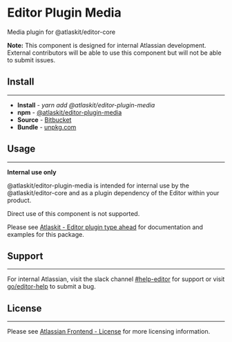 # Editor Plugin Media 

Media plugin for @atlaskit/editor-core

**Note:** This component is designed for internal Atlassian development.
External contributors will be able to use this component but will not be able to submit issues.

## Install
---
- **Install** - *yarn add @atlaskit/editor-plugin-media*
- **npm** - [@atlaskit/editor-plugin-media](https://www.npmjs.com/package/@atlaskit/editor-plugin-media)
- **Source** - [Bitbucket](https://bitbucket.org/atlassian/atlassian-frontend/src/master/packages/editor/editor-plugin-media)
- **Bundle** - [unpkg.com](https://unpkg.com/@atlaskit/editor-plugin-media/dist/)

## Usage
---
**Internal use only**

@atlaskit/editor-plugin-media is intended for internal use by the @atlaskit/editor-core and as a plugin dependency of the Editor within your product.

Direct use of this component is not supported.

Please see [Atlaskit - Editor plugin type ahead](https://atlaskit.atlassian.com/packages/editor/editor-plugin-media) for documentation and examples for this package.

## Support
---
For internal Atlassian, visit the slack channel [#help-editor](https://atlassian.slack.com/archives/CFG3PSQ9E) for support or visit [go/editor-help](https://go/editor-help) to submit a bug.
## License
---
 Please see [Atlassian Frontend - License](https://hello.atlassian.net/wiki/spaces/AF/pages/2589099144/Documentation#Platform-License) for more licensing information.
